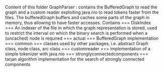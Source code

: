 Content of this folder
GraphParser : contains the BufferedGraph to read the graph and a custom reader exploiting java.nio to read tokens faster from the files. The bufferedGraph buffers and caches some parts of the graph in memory, thus allowing to have faster accesses. Contains
=== DiskIndex === 
An indexer of the file in which the graph representation is stored, used to restrict the interval on which the binary search is performed when a (uncached) node is required
=== actual ===
BufferedGraph implementation
=== common ===
classes used by other packages, i.e. abstract Graph class, node class, arc class
=== customreader ===
implementation of a simple tokenizer with java.nio
=== stronglyconnectedcomponents ===
tarjan algorithm implementation for the search of strongly connected components

